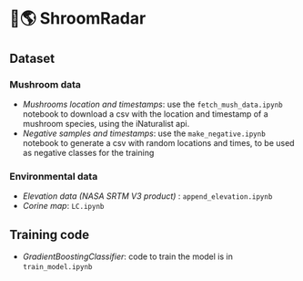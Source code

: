 # 🍄🌎 ShroomRadar


## Dataset

### Mushroom data

- *Mushrooms location and timestamps*: use the `fetch_mush_data.ipynb` notebook to download a csv with the location and timestamp of a mushroom species, using the iNaturalist api. 
- *Negative samples and timestamps*: use the `make_negative.ipynb` notebook to generate a csv with random locations and times, to be used as negative classes for the training

### Environmental data

- *Elevation data (NASA SRTM V3 product)* : `append_elevation.ipynb`
- *Corine map*: `LC.ipynb` 


## Training code

- *GradientBoostingClassifier*: code to train the model is in `train_model.ipynb`